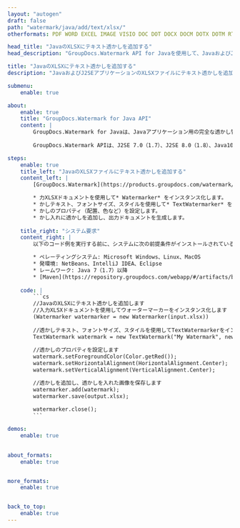 ```yaml
---
layout: "autogen"
draft: false
path: "watermark/java/add/text/xlsx/"
otherformats: PDF WORD EXCEL IMAGE VISIO DOC DOT DOCX DOCM DOTX DOTM RTF TXT XLSM XLTM XLT XLTX XLS XLSB XLAM SXC PPTX PPTM PPSX PPSM POTM POT POTX PPT PPS ODT BMP GIF JPEG JP2 PNG TIFF WEBP VSD VDX VSDX VSTX VSX VSSX VSDM VSSM VSTM VTX VDW VSS VST

head_title: "JavaのXLSXにテキスト透かしを追加する"
head_description: "GroupDocs.Watermark API for Javaを使用して、JavaおよびJ2SEアプリケーションのXLSXファイルにテキスト透かしを追加するJavaライブラリ"

title: "JavaのXLSXにテキスト透かしを追加する"
description: "JavaおよびJ2SEアプリケーションのXLSXファイルにテキスト透かしを追加します。必要に応じて、透かしのサイズ、フォントタイプ、回転角度、およびドキュメントページ上の透かしの位置を管理します。"

submenu:
    enable: true

about:
    enable: true
    title: "GroupDocs.Watermark for Java API"
    content: |
        GroupDocs.Watermark for Javaは、Javaアプリケーション用の完全な透かし管理ソリューションです。開発者は、次のような透かし操作操作をすばやく実行できます。すべての一般的なファイル形式のドキュメント内から、さまざまな種類の透かしを追加、編集、検索、および削除します。 PDF、Microsoft Word、Excel、PowerPoint、Visio、Eメール、画像形式など、さまざまなドキュメントのテキストと画像の透かしの操作をサポートしています。
        
        GroupDocs.Watermark APIは、J2SE 7.0（1.7）、J2SE 8.0（1.8）、Java10を含むすべての主要なオペレーティングシステムとJavaバージョンで十分にサポートされています。

steps:
    enable: true
    title_left: "JavaのXLSXファイルにテキスト透かしを追加する"
    content_left: |
        [GroupDocs.Watermark](https://products.groupdocs.com/watermark/java/)を使用すると、Java開発者は、いくつかの簡単な手順を実装することで、アプリケーションにテキスト透かしを簡単に追加できます。

        * 力XLSXドキュメントを使用して* Watermarker* をインスタンス化します。
        * かしテキスト、フォントサイズ、スタイルを使用して* TextWatermarker* を初期化します。
        * かしのプロパティ（配置、色など）を設定します。
        * かし入れに透かしを追加し、出力ドキュメントを生成します。
        
    title_right: "システム要求"
    content_right: |
        以下のコード例を実行する前に、システムに次の前提条件がインストールされていることを確認してください。

        * ペレーティングシステム: Microsoft Windows、Linux、MacOS
        * 発環境: NetBeans、IntelliJ IDEA、Eclipse
        * レームワーク: Java 7（1.7）以降
        * [Maven](https://repository.groupdocs.com/webapp/#/artifacts/browse/tree/General/repo/com/groupdocs/groupdocs-watermark)から最新バージョンのGroupDocs.WatermarkforJavaをダウンロードします。
        
    code: |
        ```cs
        //JavaのXLSXにテキスト透かしを追加します
        //入力XLSXドキュメントを使用してウォーターマーカーをインスタンス化します
        (Watermarker watermarker = new Watermarker(input.xlsx))
        
        //透かしテキスト、フォントサイズ、スタイルを使用してTextWatermarkerをインスタンス化します
        TextWatermark watermark = new TextWatermark("My Watermark", new Font("Arial", 36));
            
        //透かしのプロパティを設定します
        watermark.setForegroundColor(Color.getRed());
        watermark.setHorizontalAlignment(HorizontalAlignment.Center);
        watermark.setVerticalAlignment(VerticalAlignment.Center);

        //透かしを追加し、透かしを入れた画像を保存します
        watermarker.add(watermark);
        watermarker.save(output.xlsx);
        
        watermarker.close();
        ```        

demos:
    enable: true
        

about_formats:
    enable: true


more_formats:
    enable: true


back_to_top:
    enable: true
---
```

